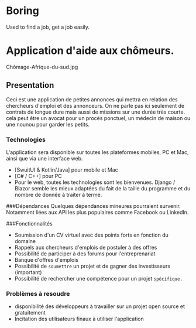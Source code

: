 # Boring
Used to find a job, get a job easily.

# Application d'aide aux chômeurs.
Chômage-Afrique-du-sud.jpg
## Presentation
Ceci est une application de petites annonces qui mettra en relation des chercheurs d'emploi et des annonceurs. On ne parle pas ici seulement de contrats de longue dure mais aussi de missions sur une durée très courte. cela peut être un avocat pour un procès ponctuel, un médecin de maison ou une nounou pour garder les petits.

### Technologies
L'application sera disponible sur toutes les plateformes mobiles, PC et Mac, ainsi que via une interface web. 

- [SwuitUI & Kotlin/Java] pour mobile et Mac
- [C# / C++] pour PC   
- Pour le web, toutes les technologies sont les bienvenues. Django / Blazor semble les mieux adaptées du fait de la taille du programme et du nombre de donnée à traiter à terme.

###Dépendances
Quelques dépendances mineures pourraient survenir. Notamment liées aux API les plus populaires comme Facebook ou LinkedIn. 

###Fonctionnalités

- Soumission d'un CV virtuel avec des points forts en fonction du domaine
- Rappels aux chercheurs d'emplois de postuler à des offres
- Possibilité de participer à des forums pour l'entreprenariat
- Banque d'offres d'emplois
- Possibilité de `soumettre` un projet et de gagner des investisseurs (important)
- Possibilité de rechercher une compétence pour un projet `spécifique.`

### Problèmes à resoudre

- disponibilité des développeurs à travailler sur un projet open source et gratuitement
- Incitation des utilisateurs finaux à utiliser l'application
